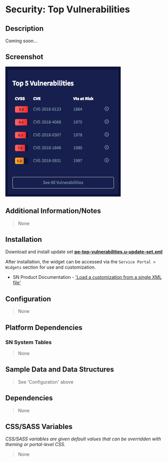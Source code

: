 # Security: Top Vulnerabilities

## Description

Coming soon...

## Screenshot

![Top Vulnerabilities](../../images/pe-top-vulnerabilities.png)

## Additional Information/Notes

> None

## Installation

Download and install update set **[pe-top-vulnerabilities.u-update-set.xml](https://github.com/platform-experience/serviceportal-widget-library/blob/master/pe-top-vulnerabilities/pe-top-vulnerabilities.u-update-set.xml)**

After installation, the widget can be accessed via the `Service Portal > Widgets` section for use and customization.

* SN Product Documentation - ['Load a customization from a single XML file'](https://docs.servicenow.com/bundle/kingston-application-development/page/build/system-update-sets/task/t_SaveAnUpdateSetAsAnXMLFile.html)

## Configuration

> None

## Platform Dependencies

### SN System Tables

> None

## Sample Data and Data Structures

> See 'Configuration' above

## Dependencies

> None

## CSS/SASS Variables

_CSS/SASS variables are given default values that can be overridden with theming or portal-level CSS._

> None